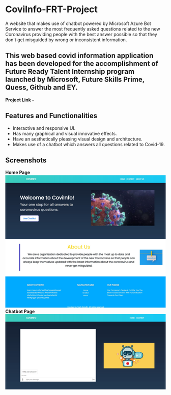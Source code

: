 # CoviInfo-FRT-Project
A website that makes use of chatbot powered by Microsoft Azure Bot Service to answer the most frequently asked questions related to the new Coronavirus providing people with the best answer possible so that they don't get misguided by wrong or inconsistent information.
## This web based covid information application has been developed for the accomplishment of Future Ready Talent Internship program launched by Microsoft, Future Skills Prime, Quess, Github and EY.
**Project Link -**
## Features and Functionalities
- Interactive and responsive UI.
- Has many graphical and visual innovative effects.
- Have an aesthetically pleasing visual design and architecture.
- Makes use of a chatbot which answers all questions related to Covid-19.
## Screenshots
**Home Page**
![This is an image](/img/HomePage_SS-1.jpg)
![This is an image](/img/HomePage_SS-2.jpg)
**Chatbot Page**
![This is an image](/img/ChatbotPage_SS.jpg)
